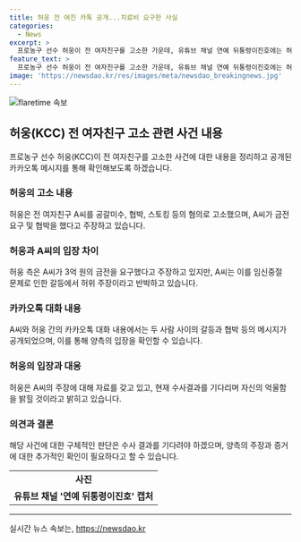 ```yaml
---
title: 허웅 전 여친 카톡 공개...치료비 요구한 사실
categories:
  - News
excerpt: >
  프로농구 선수 허웅이 전 여자친구를 고소한 가운데, 유튜브 채널 연예 뒤통령이진호에는 허웅과 전 여자친구 사이의 카카오톡 대화 내용이 공개됐다. 이에 대해 허웅은 법률대리인을 통해 공갈미수, 협박 등의 혐의로 고소한 바 있다고 주장했지만, 전 여자친구는 금전 요구는 임신중절 문제로 갈등을 겪던 중 한 말이었으며 실제로 돈을 받을 생각은 없었다고 반박했다. 이와 관련해 유튜버 이진호는 2021년의 카카오톡 대화 내역을 공개하며 논란을 촉발시켰다. A씨의 협박 메시지를 공개한 허웅 측은 현재 자신에 대한 의혹을 해명할 수 있는 자료를 가졌지만, 수사 결과를 통해 억울함을 밝히겠다는 입장이다.
feature_text: >
  프로농구 선수 허웅이 전 여자친구를 고소한 가운데, 유튜브 채널 연예 뒤통령이진호에는 허웅과 전 여자친구 사이의 카카오톡 대화 내용이 공개됐다. 이에 대해 허웅은 법률대리인을 통해 공갈미수, 협박 등의 혐의로 고소한 바 있다고 주장했지만, 전 여자친구는 금전 요구는 임신중절 문제로 갈등을 겪던 중 한 말이었으며 실제로 돈을 받을 생각은 없었다고 반박했다. 이와 관련해 유튜버 이진호는 2021년의 카카오톡 대화 내역을 공개하며 논란을 촉발시켰다. A씨의 협박 메시지를 공개한 허웅 측은 현재 자신에 대한 의혹을 해명할 수 있는 자료를 가졌지만, 수사 결과를 통해 억울함을 밝히겠다는 입장이다.
image: 'https://newsdao.kr/res/images/meta/newsdao_breakingnews.jpg'
---
```


<p><img src="https://newsdao.kr/res/images/meta/newsdao_breakingnews.jpg" alt="flaretime 속보" /></p>

<h2 data-ke-size="size26">허웅(KCC) 전 여자친구 고소 관련 사건 내용</h2>

<p data-ke-size="size16">프로농구 선수 허웅(KCC)이 전 여자친구를 고소한 사건에 대한 내용을 정리하고 공개된 카카오톡 메시지를 통해 확인해보도록 하겠습니다.</p>

<h3>허웅의 고소 내용</h3>

<p data-ke-size="size16">허웅은 전 여자친구 A씨를 공갈미수, 협박, 스토킹 등의 혐의로 고소했으며, A씨가 금전 요구 및 협박을 했다고 주장하고 있습니다.</p>

<h3>허웅과 A씨의 입장 차이</h3>

<p data-ke-size="size16">허웅 측은 A씨가 3억 원의 금전을 요구했다고 주장하고 있지만, A씨는 이를 임신중절 문제로 인한 갈등에서 허위 주장이라고 반박하고 있습니다.</p>

<h3>카카오톡 대화 내용</h3>

<p data-ke-size="size16">A씨와 허웅 간의 카카오톡 대화 내용에서는 두 사람 사이의 갈등과 협박 등의 메시지가 공개되었으며, 이를 통해 양측의 입장을 확인할 수 있습니다.</p>

<h3>허웅의 입장과 대응</h3>

<p data-ke-size="size16">허웅은 A씨의 주장에 대해 자료를 갖고 있고, 현재 수사결과를 기다리며 자신의 억울함을 밝힐 것이라고 밝히고 있습니다.</p>

<h3>의견과 결론</h3>

<p data-ke-size="size16">해당 사건에 대한 구체적인 판단은 수사 결과를 기다려야 하겠으며, 양측의 주장과 증거에 대한 추가적인 확인이 필요하다고 할 수 있습니다.</p>

<table>
  <tr>
    <td style="text-align: center; height: 17px;"><b>사진</b></td>
  </tr>
  <tr>
    <td style="text-align: center; height: 17px;"><b>유튜브 채널 '연예 뒤통령이진호' 캡처</b></td>
  </tr>
</table>

<hr>
실시간 뉴스 속보는, <a href="https://newsdao.kr" rel="dofollow">https://newsdao.kr</a>



